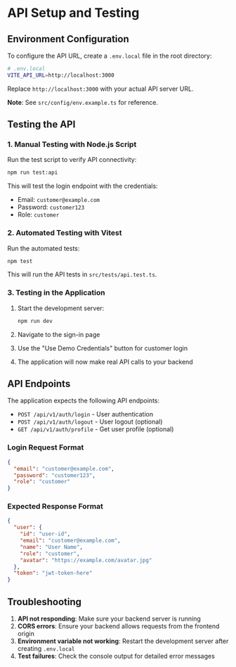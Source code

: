 # API Setup and Testing

## Environment Configuration

To configure the API URL, create a `.env.local` file in the root directory:

```bash
# .env.local
VITE_API_URL=http://localhost:3000
```

Replace `http://localhost:3000` with your actual API server URL.

**Note**: See `src/config/env.example.ts` for reference.

## Testing the API

### 1. Manual Testing with Node.js Script

Run the test script to verify API connectivity:

```bash
npm run test:api
```

This will test the login endpoint with the credentials:
- Email: `customer@example.com`
- Password: `customer123`
- Role: `customer`

### 2. Automated Testing with Vitest

Run the automated tests:

```bash
npm test
```

This will run the API tests in `src/tests/api.test.ts`.

### 3. Testing in the Application

1. Start the development server:
   ```bash
   npm run dev
   ```

2. Navigate to the sign-in page
3. Use the "Use Demo Credentials" button for customer login
4. The application will now make real API calls to your backend

## API Endpoints

The application expects the following API endpoints:

- `POST /api/v1/auth/login` - User authentication
- `POST /api/v1/auth/logout` - User logout (optional)
- `GET /api/v1/auth/profile` - Get user profile (optional)

### Login Request Format

```json
{
  "email": "customer@example.com",
  "password": "customer123",
  "role": "customer"
}
```

### Expected Response Format

```json
{
  "user": {
    "id": "user-id",
    "email": "customer@example.com",
    "name": "User Name",
    "role": "customer",
    "avatar": "https://example.com/avatar.jpg"
  },
  "token": "jwt-token-here"
}
```

## Troubleshooting

1. **API not responding**: Make sure your backend server is running
2. **CORS errors**: Ensure your backend allows requests from the frontend origin
3. **Environment variable not working**: Restart the development server after creating `.env.local`
4. **Test failures**: Check the console output for detailed error messages 